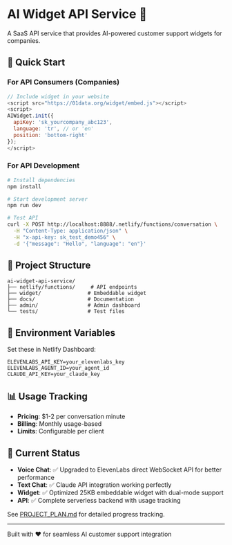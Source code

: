 # AI Widget API Service 🤖

A SaaS API service that provides AI-powered customer support widgets for companies.

## 🚀 Quick Start

### For API Consumers (Companies)
```javascript
// Include widget in your website
<script src="https://01data.org/widget/embed.js"></script>
<script>
AIWidget.init({
  apiKey: 'sk_yourcompany_abc123',
  language: 'tr', // or 'en'
  position: 'bottom-right'
});
</script>
```

### For API Development
```bash
# Install dependencies
npm install

# Start development server
npm run dev

# Test API
curl -X POST http://localhost:8888/.netlify/functions/conversation \
  -H "Content-Type: application/json" \
  -H "x-api-key: sk_test_demo456" \
  -d '{"message": "Hello", "language": "en"}'
```

## 📁 Project Structure
```
ai-widget-api-service/
├── netlify/functions/     # API endpoints
├── widget/               # Embeddable widget
├── docs/                 # Documentation
├── admin/                # Admin dashboard
└── tests/                # Test files
```

## 🔧 Environment Variables
Set these in Netlify Dashboard:
```
ELEVENLABS_API_KEY=your_elevenlabs_key
ELEVENLABS_AGENT_ID=your_agent_id
CLAUDE_API_KEY=your_claude_key
```

## 📊 Usage Tracking
- **Pricing**: $1-2 per conversation minute
- **Billing**: Monthly usage-based
- **Limits**: Configurable per client

## 🎯 Current Status
- **Voice Chat**: ✅ Upgraded to ElevenLabs direct WebSocket API for better performance
- **Text Chat**: ✅ Claude API integration working perfectly
- **Widget**: ✅ Optimized 25KB embeddable widget with dual-mode support
- **API**: ✅ Complete serverless backend with usage tracking

See [PROJECT_PLAN.md](./PROJECT_PLAN.md) for detailed progress tracking.

---
Built with ❤️ for seamless AI customer support integration